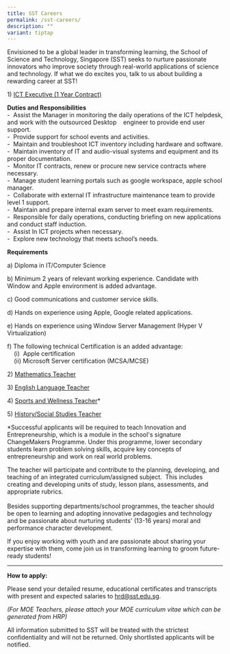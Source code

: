 ```yaml
---
title: SST Careers
permalink: /sst-careers/
description: ""
variant: tiptap
---
```

<p>Envisioned to be a global leader in transforming learning, the School
of Science and Technology, Singapore (SST) seeks to nurture passionate
innovators who improve society through real-world applications of science
and technology. If what we do excites you, talk to us about building a
rewarding career at SST!</p>
<p></p>
<p>1) <u>ICT Executive (1 Year Contract)</u>
</p>
<p><strong>Duties and Responsibilities</strong>
<br>- &nbsp;Assist the Manager in monitoring the daily operations of the ICT
helpdesk, and work with the outsourced Desktop &nbsp; &nbsp;engineer to
provide end user support.
<br>- &nbsp;Provide support for school events and activities.
<br>- &nbsp;Maintain and troubleshoot ICT inventory including hardware and
software.
<br>- &nbsp;Maintain inventory of IT and audio-visual systems and equipment
and its proper documentation.
<br>- &nbsp;Monitor IT contracts, renew or procure new service contracts where
necessary.
<br>- &nbsp;Manage student learning portals such as google workspace, apple
school manager.
<br>- &nbsp;Collaborate with external IT infrastructure maintenance team to
provide level 1 support.
<br>- &nbsp;Maintain and prepare internal exam server to meet exam requirements.
<br>- &nbsp;Responsible for daily operations, conducting briefing on new applications
and conduct staff induction.
<br>- &nbsp;Assist In ICT projects when necessary.
<br>- &nbsp;Explore new technology that meets school’s needs.</p>
<p><strong>Requirements</strong>
</p>
<p>a) Diploma in IT/Computer Science</p>
<p>b) Minimum 2 years of relevant working experience. Candidate with Window
and Apple environment is added advantage.</p>
<p>c) Good communications and customer service skills.</p>
<p>d) Hands on experience using Apple, Google related applications.</p>
<p>e) Hands on experience using Window Server Management (Hyper V Virtualization)</p>
<p>f) The following technical Certification is an added advantage:
<br>&nbsp; &nbsp; (i) &nbsp;Apple certification
<br>&nbsp; &nbsp; (ii) Microsoft Server certification (MCSA/MCSE)</p>
<p>2) <u>Mathematics Teacher</u>
</p>
<p>3) <u>English Language Teacher</u>
</p>
<p>4) <u>Sports and Wellness Teacher</u>*</p>
<p>5) <u>History/Social Studies Teacher</u>
</p>
<p></p>
<p>*Successful applicants will be required to teach Innovation and Entrepreneurship,
which is a module in the school's signature ChangeMakers Programme. Under
this programme, lower secondary students learn problem solving skills,
acquire key concepts of entrepreneurship and work on real world problems.</p>
<p>The teacher will participate and contribute to the planning, developing,
and teaching of an integrated curriculum/assigned subject.&nbsp; This includes
creating and developing units of study, lesson plans, assessments, and
appropriate rubrics.
<br>
<br>Besides supporting departments/school programmes, the teacher should be&nbsp;open
to learning and adopting innovative pedagogies and technology and be passionate
about nurturing students' (13-16 years)&nbsp;moral and performance character
development.
<br>
</p>
<p>If you enjoy working with youth and are passionate about sharing your
expertise with them, come join us in transforming learning to groom future-ready
students!</p>
<hr>
<p><strong>How to apply:</strong>
</p>
<p>Please send your detailed resume, educational certificates and transcripts
with present and expected salaries to&nbsp;<a href="mailto:hrd@sst.edu.sg" rel="noopener noreferrer nofollow" target="_blank">hrd@sst.edu.sg</a>.</p>
<p><em>(For MOE Teachers, please attach your MOE curriculum vitae which can be generated from HRP)</em>
</p>
<p>All information submitted to SST will be treated with the strictest confidentiality
and will not be returned. Only shortlisted applicants will be notified.</p>